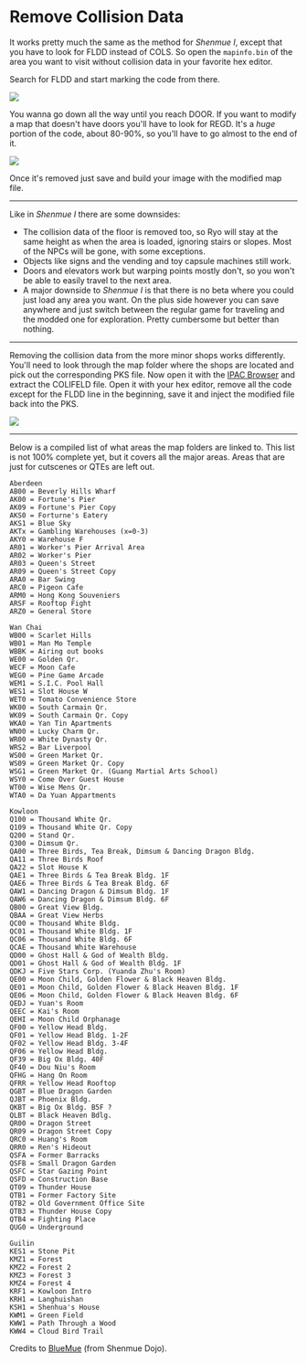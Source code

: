 # Remove Collision Data

It works pretty much the same as the method for *Shenmue I*, except that you have to look for FLDD instead of COLS. So open the `mapinfo.bin` of the area you want to visit without collision data in your favorite hex editor. 

Search for FLDD and start marking the code from there.

![](http://i.imgur.com/Ew2pIZQ.jpg)

You wanna go down all the way until you reach DOOR. If you want to modify a map that doesn't have doors you'll have to look for REGD. It's a *huge* portion of the code, about 80-90%, so you'll have to go almost to the end of it. 

![](http://i.imgur.com/oYmbb1t.png)

Once it's removed just save and build your image with the modified map file.

***

Like in *Shenmue I* there are some downsides:

* The collision data of the floor is removed too, so Ryo will stay at the same height as when the area is loaded, ignoring stairs or slopes. Most of the NPCs will be gone, with some exceptions.
* Objects like signs and the vending and toy capsule machines still work.
* Doors and elevators work but warping points mostly don't, so you won't be able to easily travel to the next area.
* A major downside to *Shenmue I* is that there is no beta where you could just load any area you want. On the plus side however you can save anywhere and just switch between the regular game for traveling and the modded one for exploration. Pretty cumbersome but better than nothing.

***

Removing the collision data from the more minor shops works differently. You'll need to look through the map folder where the shops are located and pick out the corresponding PKS file. Now open it with the [IPAC Browser](http://sourceforge.net/projects/shenmuesubs/files/IPAC%20Browser/) and extract the COLIFELD file. Open it with your hex editor, remove all the code except for the FLDD line in the beginning, save it and inject the modified file back into the PKS.

![](http://i.imgur.com/54HhjZL.png)

***

Below is a compiled list of what areas the map folders are linked to. This list is not 100% complete yet, but it covers all the major areas. Areas that are just for cutscenes or QTEs are left out.

```
Aberdeen
AB00 = Beverly Hills Wharf
AK00 = Fortune's Pier
AK09 = Fortune's Pier Copy
AKS0 = Forturne's Eatery
AKS1 = Blue Sky
AKTx = Gambling Warehouses (x=0-3)
AKY0 = Warehouse F
AR01 = Worker's Pier Arrival Area
AR02 = Worker's Pier
AR03 = Queen's Street
AR09 = Queen's Street Copy
ARA0 = Bar Swing
ARC0 = Pigeon Cafe
ARM0 = Hong Kong Souveniers
ARSF = Rooftop Fight
ARZ0 = General Store

Wan Chai
WB00 = Scarlet Hills
WB01 = Man Mo Temple
WBBK = Airing out books
WE00 = Golden Qr.
WECF = Moon Cafe
WEG0 = Pine Game Arcade
WEM1 = S.I.C. Pool Hall
WES1 = Slot House W
WET0 = Tomato Convenience Store
WK00 = South Carmain Qr.
WK09 = South Carmain Qr. Copy
WKA0 = Yan Tin Apartments
WN00 = Lucky Charm Qr.
WR00 = White Dynasty Qr.
WRS2 = Bar Liverpool
WS00 = Green Market Qr.
WS09 = Green Market Qr. Copy
WSG1 = Green Market Qr. (Guang Martial Arts School)
WSY0 = Come Over Guest House
WT00 = Wise Mens Qr.
WTA0 = Da Yuan Appartments

Kowloon
Q100 = Thousand White Qr.
Q109 = Thousand White Qr. Copy
Q200 = Stand Qr.
Q300 = Dimsum Qr.
QA00 = Three Birds, Tea Break, Dimsum & Dancing Dragon Bldg.
QA11 = Three Birds Roof
QA22 = Slot House K
QAE1 = Three Birds & Tea Break Bldg. 1F
QAE6 = Three Birds & Tea Break Bldg. 6F
QAW1 = Dancing Dragon & Dimsum Bldg. 1F
QAW6 = Dancing Dragon & Dimsum Bldg. 6F
QB00 = Great View Bldg.
QBAA = Great View Herbs
QC00 = Thousand White Bldg.
QC01 = Thousand White Bldg. 1F
QC06 = Thousand White Bldg. 6F
QCAE = Thousand White Warehouse
QD00 = Ghost Hall & God of Wealth Bldg.
QD01 = Ghost Hall & God of Wealth Bldg. 1F
QDKJ = Five Stars Corp. (Yuanda Zhu's Room)
QE00 = Moon Child, Golden Flower & Black Heaven Bldg.
QE01 = Moon Child, Golden Flower & Black Heaven Bldg. 1F
QE06 = Moon Child, Golden Flower & Black Heaven Bldg. 6F
QEDJ = Yuan's Room
QEEC = Kai's Room
QEHI = Moon Child Orphanage
QF00 = Yellow Head Bldg.
QF01 = Yellow Head Bldg. 1-2F
QF02 = Yellow Head Bldg. 3-4F
QF06 = Yellow Head Bldg.
QF39 = Big Ox Bldg. 40F
QF40 = Dou Niu's Room
QFHG = Hang On Room
QFRR = Yellow Head Rooftop
QGBT = Blue Dragon Garden
QJBT = Phoenix Bldg.
QKBT = Big Ox Bldg. B5F ?
QLBT = Black Heaven Bdlg.
QR00 = Dragon Street
QR09 = Dragon Street Copy
QRC0 = Huang's Room
QRR0 = Ren's Hideout
QSFA = Former Barracks
QSFB = Small Dragon Garden
QSFC = Star Gazing Point
QSFD = Construction Base
QT09 = Thunder House
QTB1 = Former Factory Site
QTB2 = Old Government Office Site
QTB3 = Thunder House Copy
QTB4 = Fighting Place
QUG0 = Underground

Guilin 
KES1 = Stone Pit
KMZ1 = Forest
KMZ2 = Forest 2 
KMZ3 = Forest 3
KMZ4 = Forest 4
KRF1 = Kowloon Intro
KRH1 = Langhuishan
KSH1 = Shenhua's House
KWM1 = Green Field
KWW1 = Path Through a Wood
KWW4 = Cloud Bird Trail
```

Credits to [BlueMue](http://shenmuedojo.net/forum/viewtopic.php?f=37&t=49248) (from Shenmue Dojo).